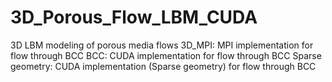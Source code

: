 # 3D_Porous_Flow_LBM_CUDA
3D LBM modeling of porous media flows
3D_MPI: MPI implementation for flow through BCC
BCC: CUDA implementation for flow through BCC
Sparse geometry: CUDA implementation (Sparse geometry) for flow through BCC
